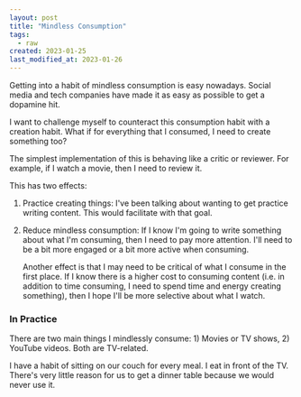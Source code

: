 ```yaml
---
layout: post
title: "Mindless Consumption"
tags:
  - raw
created: 2023-01-25
last_modified_at: 2023-01-26
---
```

Getting into a habit of mindless consumption is easy nowadays. Social media and tech companies have made it as easy as possible to get a dopamine hit.

I want to challenge myself to counteract this consumption habit with a creation habit. What if for everything that I consumed, I need to create something too?

The simplest implementation of this is behaving like a critic or reviewer. For example, if I watch a movie, then I need to review it.

This has two effects:

1.  Practice creating things: I've been talking about wanting to get practice writing content. This would facilitate with that goal.

2.  Reduce mindless consumption: If I know I'm going to write something about what I'm consuming, then I need to pay more attention. I'll need to be a bit more engaged or a bit more active when consuming.

    Another effect is that I may need to be critical of what I consume in the first place. If I know there is a higher cost to consuming content (i.e. in addition to time consuming, I need to spend time and energy creating something), then I hope I'll be more selective about what I watch.

### In Practice

There are two main things I mindlessly consume: 1) Movies or TV shows, 2) YouTube videos. Both are TV-related.

I have a habit of sitting on our couch for every meal. I eat in front of the TV. There's very little reason for us to get a dinner table because we would never use it.
